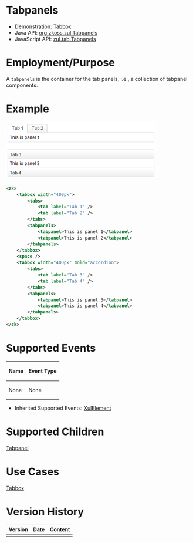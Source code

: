

# Tabpanels

- Demonstration: [Tabbox](http://www.zkoss.org/zkdemo/tabbox)
- Java API: [org.zkoss.zul.Tabpanels](https://www.zkoss.org/javadoc/latest/zk/org/zkoss/zul/Tabpanels.html)
- JavaScript API: [zul.tab.Tabpanels](https://www.zkoss.org/javadoc/latest/jsdoc/classes/zul.tab.Tabpanels.html)


# Employment/Purpose

A `tabpanels` is the container for the tab panels, i.e., a collection of
tabpanel components.

# Example

![](/zk_component_ref/images/ZKComRef_Containers_Tabs.PNG)

```xml
<zk>
    <tabbox width="400px">
        <tabs>
            <tab label="Tab 1" />
            <tab label="Tab 2" />
        </tabs>
        <tabpanels>
            <tabpanel>This is panel 1</tabpanel>
            <tabpanel>This is panel 2</tabpanel>
        </tabpanels>
    </tabbox>
    <space />
    <tabbox width="400px" mold="accordion">
        <tabs>
            <tab label="Tab 3" />
            <tab label="Tab 4" />
        </tabs>
        <tabpanels>
            <tabpanel>This is panel 3</tabpanel>
            <tabpanel>This is panel 4</tabpanel>
        </tabpanels>
    </tabbox>
</zk>
```

# Supported Events

<table>
<thead>
<tr class="header">
<th><center>
<p>Name</p>
</center></th>
<th><center>
<p>Event Type</p>
</center></th>
</tr>
</thead>
<tbody>
<tr class="odd">
<td><p>None</p></td>
<td><p>None</p></td>
</tr>
</tbody>
</table>

- Inherited Supported Events: [ XulElement]({{site.baseurl}}/zk_component_ref/base_components/xulelement#Supported_Events)

# Supported Children

[ Tabpanel]({{site.baseurl}}/zk_component_ref/tabbox/tabpanel)

# Use Cases

[ Tabbox]({{site.baseurl}}/zk_component_ref/tabbox#Use_Cases)

# Version History



| Version | Date | Content |
|---------|------|---------|
|         |      |         |


